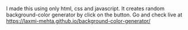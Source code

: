 I made this using only html, css and javascript. It creates random background-color generator by click on the button. 
Go and check live at https://laxmi-mehta.github.io/background-color-generator/
